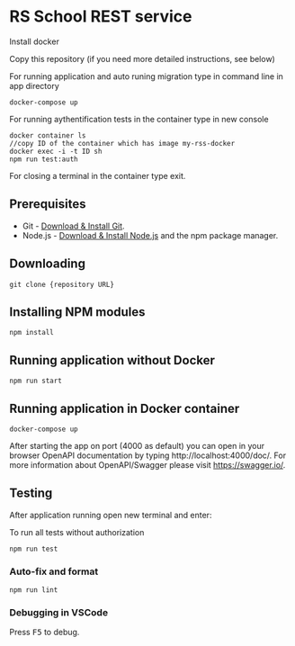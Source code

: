 # RS School REST service

Install docker

Copy this repository (if you need more detailed instructions, see below)

For running application and auto runing migration type in command line in app directory

```
docker-compose up
```
For running aythentification tests in the container type in new console

```
docker container ls 
//copy ID of the container which has image my-rss-docker
docker exec -i -t ID sh
npm run test:auth
```

For closing a terminal in the container type exit.


## Prerequisites

- Git - [Download & Install Git](https://git-scm.com/downloads).
- Node.js - [Download & Install Node.js](https://nodejs.org/en/download/) and the npm package manager.

## Downloading

```
git clone {repository URL}
```

## Installing NPM modules

```
npm install
```

## Running application without Docker

```
npm run start
```

## Running application in Docker container

```
docker-compose up
```

After starting the app on port (4000 as default) you can open
in your browser OpenAPI documentation by typing http://localhost:4000/doc/.
For more information about OpenAPI/Swagger please visit https://swagger.io/.

## Testing

After application running open new terminal and enter:

To run all tests without authorization

```
npm run test
```


### Auto-fix and format

```
npm run lint
```

### Debugging in VSCode

Press <kbd>F5</kbd> to debug.
